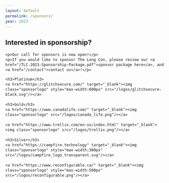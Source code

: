 ```yaml
---
layout: default
permalink: /sponsors/
year: 2023
---
```


<div class="row marketing">
  <div class="col-lg-12">
    <h2>Interested in sponsorship?</h2>

    <p>Our call for sponsors is now open!</p>
    <p>If you would like to sponsor The Long Con, please review our <a href="/TLC-2023-Sponsorship-Package.pdf">sponsor package here</a>, and <a href="/contact">contact us</a>!</p>
  </div>
</div>

<div class="row marketing">
  <div class="col-lg-12">
    <style>
      img.sponsorlogo { max-height:300; max-width:300px; display:inline-block; padding:20px 50px; }
      a.sponsortext { font-size:30px; font-weight:bold; display:inline-block; padding:20px }
    </style>

    <h3>Platinum</h3>
    <a href="https://glitchsecure.com/" target="_blank"><img class="sponsorlogo" style="max-width:600px" src="/logos/glitchsecure-black.svg"/></a>
    
    <h3>Gold</h3>
    <a href="https://www.canadalife.com/" target="_blank"><img class="sponsorlogo" src="/logos/canada_life.png"/></a>

    <a href="https://www.trellix.com/en-us/index.html" target="_blank"><img class="sponsorlogo" src="/logos/trellix.png"/></a>
      
    <h3>Silver</h3>
    <a href="https://campfire.technology" target="_blank"><img class="sponsorlogo" style="max-width:300px" src="/logos/campfire_logo_transparent.svg"/></a>

    <a href="https://www.reconfigurable.ca/" target="_blank"><img class="sponsorlogo" style="max-width:500px" src="/logos/reconfigurable.png"/></a>
    
  </div>
</div>
